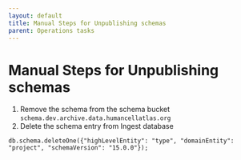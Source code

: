 ```yaml
---
layout: default
title: Manual Steps for Unpublishing schemas
parent: Operations tasks
---
```


# Manual Steps for Unpublishing schemas
1. Remove the schema from the schema bucket `schema.dev.archive.data.humancellatlas.org`
2. Delete the schema entry from Ingest database 
```
db.schema.deleteOne({"highLevelEntity": "type", "domainEntity": "project", "schemaVersion": "15.0.0"});
```
